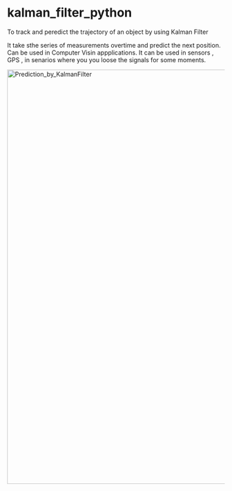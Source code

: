 # kalman_filter_python
To track and peredict the trajectory of an object by using Kalman Filter

It take sthe series of measurements overtime and predict the next position. 
Can be used in Computer Visin appplications. 
It can be used in sensors , GPS , in senarios where you you loose the signals for some moments.



<img width="960" alt="Prediction_by_KalmanFilter" src="https://user-images.githubusercontent.com/58274863/202923822-2c42d460-6252-4b0d-9177-6630c9740570.png">
